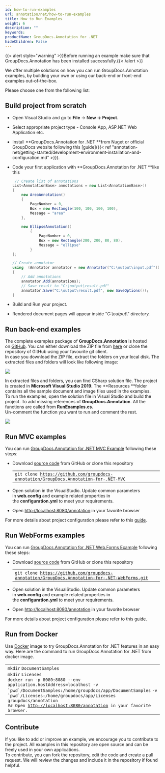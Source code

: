 ```yaml
---
id: how-to-run-examples
url: annotation/net/how-to-run-examples
title: How to Run Examples
weight: 6
description: ""
keywords: 
productName: GroupDocs.Annotation for .NET
hideChildren: False
---
```

{{< alert style="warning" >}}Before running an example make sure that GroupDocs.Annotation has been installed successfully.{{< /alert >}}

We offer multiple solutions on how you can run GroupDocs.Annotation examples, by building your own or using our back-end or front-end examples out-of-the-box.

Please choose one from the following list:


## Build project from scratch

*   Open Visual Studio and go to **File** -> **New **\->** Project**.
*   Select appropriate project type - Console App, ASP.NET Web Application etc.
*   Install **GroupDocs.Annotation for .NET **from Nuget or official GroupDocs website following this [guide]({{< ref "annotation-net/getting-started/development-environment-installation-and-configuration.md" >}}).
*   Code your first application with **GroupDocs.Annotation for .NET **like this
    
    ```csharp
     // Create list of annotations
    List<AnnotationBase> annotations = new List<AnnotationBase>()
    {
        new AreaAnnotation()
        {
            PageNumber = 0,
            Box = new Rectangle(100, 100, 100, 100),
            Message = "area"
        },
                    
        new EllipseAnnotation()
            {
                PageNumber = 0,
                Box = new Rectangle(200, 200, 80, 80),
                Message = "ellipse"
            }
    };
    
    // Create annotator
    using  (Annotator annotator = new Annotator("C:\output\input.pdf"))
    {
        // Add annotations
        annotator.Add(annotations);
        // Save result to "C:\output\result.pdf"
        annotator.Save("C:\output\result.pdf", new SaveOptions());
    }
    ```
    
*   Build and Run your project. 
*   Rendered document pages will appear inside "*C:\\output\\" *directory*.*

## Run back-end examples

The complete examples package of **GroupDocs.Annotation** is hosted on [GitHub](https://github.com/groupdocs-annotation/GroupDocs.Annotation-for-.NET). You can either download the ZIP file from [here](https://github.com/groupdocs-annotation/GroupDocs.Annotation-for-.NET/archive/master.zip) or clone the repository of GitHub using your favourite git client.  
In case you download the ZIP file, extract the folders on your local disk. The extracted files and folders will look like following image:

![](annotation-net/images/how-to-run-examples.png)

In extracted files and folders, you can find CSharp solution file. The project is created in **Microsoft Visual Studio 2019**. The **Resources **folder contains all the sample document and image files used in the examples.  
To run the examples, open the solution file in Visual Studio and build the project. To add missing references of **GroupDocs.Annotation**. All the functions are called from **RunExamples.cs**.   
Un-comment the function you want to run and comment the rest.

![](annotation-net/images/how-to-run-examples_1.png)

## Run MVC examples

You can run [GroupDocs.Annotation for .NET MVC Example](https://github.com/groupdocs-annotation/GroupDocs.Annotation-for-.NET-MVC) following these steps:

*   Download [source code](https://github.com/groupdocs-annotation/GroupDocs.Annotation-for-.NET-MVC/archive/master.zip) from GitHub or clone this repository
    
    <table class="confluenceTable"><tbody><tr><td class="confluenceTd"><div class="container" title="Hint: double-click to select code"><div class="line number1 index0 alt2"><code class="bash plain">git clone <span class="nolink"><a href="https://github.com/groupdocs-annotation/GroupDocs.Annotation-for-.NET-MVC" class="external-link" rel="nofollow">https://github.com/groupdocs-annotation/GroupDocs.Annotation-for-.NET-MVC</a></span></code></div></div></td></tr></tbody></table>
    
*   Open solution in the VisualStudio. Update common parameters in **web.config** and example related properties in the **configuration.yml** to meet your requirements.
*   Open [http://localhost:8080/annotation](http://localhost:8080/annotation) in your favorite browser

For more details about project configuration please refer to this [guide](https://github.com/groupdocs-annotation/GroupDocs.Annotation-for-.NET-MVC#configuration).

## Run WebForms examples

You can run [GroupDocs.Annotation for .NET Web.Forms Example](https://github.com/groupdocs-annotation/GroupDocs.Annotation-for-.NET-WebForms) following these steps:

*   Download [source code](https://github.com/groupdocs-annotation/GroupDocs.Annotation-for-.NET-WebForms/archive/master.zip) from GitHub or clone this repository
    
    <table class="confluenceTable"><tbody><tr><td class="confluenceTd"><div class="container" title="Hint: double-click to select code"><div class="line number1 index0 alt2"><code class="bash plain">git clone <span class="nolink"><a href="https://github.com/groupdocs-annotation/GroupDocs.Annotation-for-.NET-WebForms.git" class="external-link" rel="nofollow">https://github.com/groupdocs-annotation/GroupDocs.Annotation-for-.NET-WebForms.git</a></span></code></div></div></td></tr></tbody></table>
    
*   Open solution in the VisualStudio. Update common parameters in **web.config** and example related properties in the **configuration.yml** to meet your requirements.
*   Open [http://localhost:8080/annotation](http://localhost:8080/annotation) in your favorite browser

For more details about project configuration please refer to this [guide](https://github.com/groupdocs-annotation/GroupDocs.Annotation-for-.NET-WebForms#configuration).

## Run from Docker

Use [Docker](https://www.docker.com/) image to try GroupDocs.Annotation for .NET features in an easy way. Here are the command to run GroupDocs.Annotation for .NET from docker image.

<table class="confluenceTable"><tbody><tr><td class="confluenceTd"><div class="container" title="Hint: double-click to select code"><div class="line number1 index0 alt2"><code class="bash functions">mkdir</code> <code class="bash plain">DocumentSamples</code></div><div class="line number2 index1 alt1"><code class="bash functions">mkdir</code> <code class="bash plain">Licenses</code></div><div class="line number3 index2 alt2"><code class="bash plain">docker run -p 8080:8080 --</code><code class="bash functions">env</code> <code class="bash plain">application.hostAddress=localhost -</code><code class="bash functions">v</code> <code class="bash plain">`</code><code class="bash functions">pwd</code><code class="bash plain">`</code><code class="bash plain">/DocumentSamples</code><code class="bash plain">:</code><code class="bash plain">/home/groupdocs/app/DocumentSamples</code> <code class="bash plain">-</code><code class="bash functions">v</code> <code class="bash plain">`</code><code class="bash functions">pwd</code><code class="bash plain">`</code><code class="bash plain">/Licenses</code><code class="bash plain">:</code><code class="bash plain">/home/groupdocs/app/Licenses</code> <code class="bash plain">groupdocs</code><code class="bash plain">/annotation</code></div><div class="line number4 index3 alt1"><code class="bash comments">## Open <a href="http://localhost:8080/annotation" class="external-link" rel="nofollow">http://localhost:8080/annotation</a> in your favorite browser.</code></div></div></td></tr></tbody></table>

## Contribute

If you like to add or improve an example, we encourage you to contribute to the project. All examples in this repository are open source and can be freely used in your own applications.  
To contribute, you can fork the repository, edit the code and create a pull request. We will review the changes and include it in the repository if found helpful.
